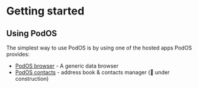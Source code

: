 # Getting started

## Using PodOS

The simplest way to use PodOS is by using one of the hosted apps PodOS provides:

- [PodOS browser](https://browser.pod-os.org) - A generic data browser
- [PodOS contacts](https://contacts.pod-os.org) - address book & contacts manager (🚧 under construction)